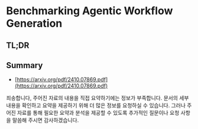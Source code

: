 # Benchmarking Agentic Workflow Generation
## TL;DR
## Summary
- [https://arxiv.org/pdf/2410.07869.pdf](https://arxiv.org/pdf/2410.07869.pdf)

죄송합니다, 주어진 자료의 내용을 직접 요약하기에는 정보가 부족합니다. 문서의 세부 내용을 확인하고 요약을 제공하기 위해 더 많은 정보를 요청하실 수 있습니다. 그러나 주어진 자료를 통해 필요한 요약과 분석을 제공할 수 있도록 추가적인 질문이나 요청 사항을 말씀해 주시면 감사하겠습니다.